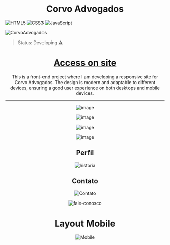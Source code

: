 <h1 align="center">Corvo Advogados</h1> 

![HTML5](https://img.shields.io/badge/html5-%23E34F26.svg?style=for-the-badge&logo=html5&logoColor=white)
![CSS3](https://img.shields.io/badge/css3-%231572B6.svg?style=for-the-badge&logo=css3&logoColor=white)
![JavaScript](https://img.shields.io/badge/javascript-%23323330.svg?style=for-the-badge&logo=javascript&logoColor=%23F7DF1E)

![CorvoAdvogados](https://github.com/user-attachments/assets/8ea06796-1d07-4868-9a88-6e60a7d34c47)



>Status: Developing ⚠️

<h1 align="center">
  <a href="https://namanosbad.github.io/CorvoAdvogados/">Access on site</a>
</h1>

<p align="center">This is a front-end project where I am developing a responsive site for Corvo Advogados. The design is modern and adaptable to different devices, ensuring a good user experience on both desktops and mobile devices.</p>
<hr></hr>

<div align="center">
 
![image](https://github.com/user-attachments/assets/d126ddbc-5bbf-4be6-95b9-2c59c4fe9016)

![image](https://github.com/user-attachments/assets/70157cd6-b975-418e-b42c-c11cd86af8b6)

![image](https://github.com/user-attachments/assets/96694c5b-52e0-4fe1-a7eb-954a5591a9c3)

![image](https://github.com/user-attachments/assets/ff9c597a-e2e8-4e91-b3e0-a35ebe19433c)
</div>

<h2 align="center"> Perfil </h2>

<div align="center">
 
![historia](https://github.com/user-attachments/assets/6cef21e9-9f45-4f18-84c7-4a45d9b0e19b)
</div>

<h2 align="center">Contato</h2>

<div align="center">
 
![Contato](https://github.com/user-attachments/assets/d0e9d7c6-780d-460c-9fca-3e9c649dcb82)


![fale-conosco](https://github.com/user-attachments/assets/71aeb54d-eec9-431f-8d64-cc8906406c52)
</div>

<h1 align="center">Layout Mobile</h1>

<div align="center">
 
![Mobile](https://github.com/user-attachments/assets/0aba594a-57dc-4c74-9cfe-9f8033b19eed)
</div>




